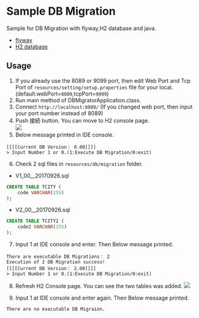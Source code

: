 # Sample DB Migration
Sample for DB Migration with flyway,H2 database and java.
- [flyway](https://flywaydb.org/)
- [H2 database](http://www.h2database.com/)

## Usage
1. If you already use the 8089 or 9099 port, then edit Web Port and Tcp Port of `resources/setting/setup.properties` file for your local.(default:webPort=`8089`,tcpPort=`9099`) 
2. Run main method of DBMigratorApplication.class.
3. Connect `http://localhost:8089/` (If you changed web port, then input your port number instead of 8089)
4. Push 接続 button. You can move to H2 console page.  
![](https://raw.githubusercontent.com/buzzricksons/sample-db-migration/master/src/main/resources/image/1.png)
5. Below message printed in IDE console.
```$xslt
[[[[Current DB Version： 0.00]]]]
> Input Number 1 or 0.(1:Execute DB Migration/0:exit)
``` 
6. Check 2 sql files in `resources/db/migration` folder.
- V1_00__20170926.sql
```sql 
CREATE TABLE TCITY (
    code VARCHAR(255)
);
```
- V2_00__20170926.sql
```sql
CREATE TABLE TCITY2 (
    code2 VARCHAR(255)
);

```
7. Input 1 at IDE console and enter. Then Below message printed.
```$xslt
There are executable DB Migrations： 2
Execution of 2 DB Migration success!
[[[[Current DB Version： 2.00]]]]
> Input Number 1 or 0.(1:Execute DB Migration/0:exit)
```
8. Refresh H2 Console page. You can see the two tables was added.
![](https://raw.githubusercontent.com/buzzricksons/sample-db-migration/master/src/main/resources/image/3.png)

9. Input 1 at IDE console and enter again. Then Below message printed.
```$xslt
There are no executable DB Migraion.
```